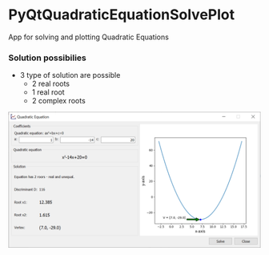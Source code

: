 # PyQtQuadraticEquationSolvePlot
App for solving and plotting Quadratic Equations

### Solution possibilies
- 3 type of solution are possible
  - 2 real roots
  - 1 real root
  - 2 complex roots   

![](https://github.com/hrosicka/PyQtQuadraticEquationSolvePlot/blob/master/doc/MainWindow.PNG)

